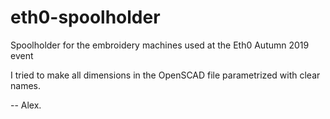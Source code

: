 # eth0-spoolholder

Spoolholder for the embroidery machines used at the Eth0 Autumn 2019 event

I tried to make all dimensions in the OpenSCAD file parametrized with clear names.

--
Alex.
